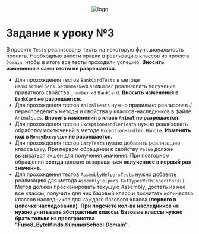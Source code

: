 <p align="center">
  <img src="/assets/logo.png" alt="logo" title="Летняя стажировка fuse8/byteminds"/>
</p>

# Задание к уроку №3

В проекте <code>Tests</code> реализованы тесты на некоторую функциональность проекта.
Необходимо внести правки в реализацию классов из проекта <code>Domain</code>, чтобы в итоге все тесты проходили успешно. **Вносить изменения в сами тесты не разрешается.**
- Для прохождения тестов <code>BankCardTests</code> в методе <code>BankCardHelpers.GetUnmaskedCardNumber</code> реализовать получение приватного свойства <code>_number</code> из <code>BankCard</code>. **Вносить изменения в <code>BankCard</code> не разрешается.**
- Для прохождения тестов <code>AnimalTests</code> нужно правильно реализовать/переопределить методы и свойства у классов-наследников в файле <code>Animals.cs</code>. **Вносить изменения в класс <code>Animal</code> не разрешается.**
- Для прохождения тестов <code>ExceptionHandlerTests</code> нужно реализовать обработку исключений в методе <code>ExceptionHandler.Handle</code>. **Изменять код в <code>MoneyException</code> не разрешается.**
- Для прохождения тестов <code>LazyTests</code> нужно добавить реализацию класса <code>Lazy</code>. При первом обращении к свойству <code>Value</code> должен вызываться экшен для получения значения.
  При повторном обращении **всегда** должно возвращаться **полученное в первый раз значение**.
- Для прохождения тестов <code>AssemblyHelpersTests</code> нужно добавить реализацию для метода <code>AssemblyHelpers.GetTypesWithInheritors()</code>. Метод должен просканировать текущую Assembly, достать из неё все классы,
  получить для них базовый класс и посчитать количество классов наследников для каждого базового класса **(первого в цепочке наследования)**. **При подсчете кол-ва наследников не нужно учитывать абстрактные классы. Базовые классы нужно брать только из пространства "Fuse8_ByteMinds.SummerSchool.Domain".**
